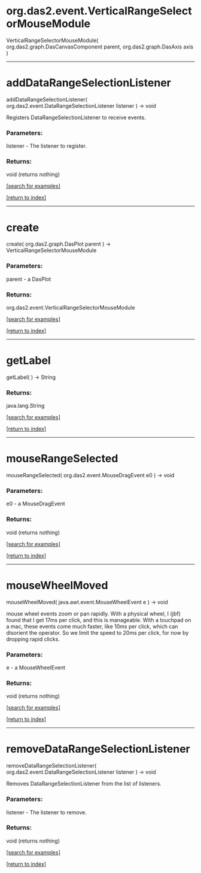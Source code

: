 # org.das2.event.VerticalRangeSelectorMouseModule
VerticalRangeSelectorMouseModule( org.das2.graph.DasCanvasComponent parent, org.das2.graph.DasAxis axis )


***
<a name="addDataRangeSelectionListener"></a>
# addDataRangeSelectionListener
addDataRangeSelectionListener( org.das2.event.DataRangeSelectionListener listener ) &rarr; void

Registers DataRangeSelectionListener to receive events.

### Parameters:
listener - The listener to register.

### Returns:
void (returns nothing)


<a href="https://github.com/autoplot/dev/search?q=addDataRangeSelectionListener&unscoped_q=addDataRangeSelectionListener">[search for examples]</a>

<a href="https://github.com/autoplot/documentation/blob/master/javadoc/index-all.md">[return to index]</a>

***
<a name="create"></a>
# create
create( org.das2.graph.DasPlot parent ) &rarr; VerticalRangeSelectorMouseModule



### Parameters:
parent - a DasPlot

### Returns:
org.das2.event.VerticalRangeSelectorMouseModule


<a href="https://github.com/autoplot/dev/search?q=create&unscoped_q=create">[search for examples]</a>

<a href="https://github.com/autoplot/documentation/blob/master/javadoc/index-all.md">[return to index]</a>

***
<a name="getLabel"></a>
# getLabel
getLabel(  ) &rarr; String



### Returns:
java.lang.String


<a href="https://github.com/autoplot/dev/search?q=getLabel&unscoped_q=getLabel">[search for examples]</a>

<a href="https://github.com/autoplot/documentation/blob/master/javadoc/index-all.md">[return to index]</a>

***
<a name="mouseRangeSelected"></a>
# mouseRangeSelected
mouseRangeSelected( org.das2.event.MouseDragEvent e0 ) &rarr; void



### Parameters:
e0 - a MouseDragEvent

### Returns:
void (returns nothing)


<a href="https://github.com/autoplot/dev/search?q=mouseRangeSelected&unscoped_q=mouseRangeSelected">[search for examples]</a>

<a href="https://github.com/autoplot/documentation/blob/master/javadoc/index-all.md">[return to index]</a>

***
<a name="mouseWheelMoved"></a>
# mouseWheelMoved
mouseWheelMoved( java.awt.event.MouseWheelEvent e ) &rarr; void

mouse wheel events zoom or pan rapidly.  With a physical wheel, I (jbf) found
 that I get 17ms per click, and this is manageable.  With a touchpad on a mac,
 these events come much faster, like 10ms per click, which can disorient the
 operator.  So we limit the speed to 20ms per click, for now by dropping
 rapid clicks.

### Parameters:
e - a MouseWheelEvent

### Returns:
void (returns nothing)


<a href="https://github.com/autoplot/dev/search?q=mouseWheelMoved&unscoped_q=mouseWheelMoved">[search for examples]</a>

<a href="https://github.com/autoplot/documentation/blob/master/javadoc/index-all.md">[return to index]</a>

***
<a name="removeDataRangeSelectionListener"></a>
# removeDataRangeSelectionListener
removeDataRangeSelectionListener( org.das2.event.DataRangeSelectionListener listener ) &rarr; void

Removes DataRangeSelectionListener from the list of listeners.

### Parameters:
listener - The listener to remove.

### Returns:
void (returns nothing)


<a href="https://github.com/autoplot/dev/search?q=removeDataRangeSelectionListener&unscoped_q=removeDataRangeSelectionListener">[search for examples]</a>

<a href="https://github.com/autoplot/documentation/blob/master/javadoc/index-all.md">[return to index]</a>

